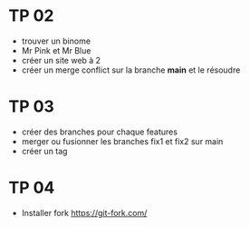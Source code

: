 
# TP 02
- trouver un binome
- Mr Pink et Mr Blue
- créer un site web à 2
- créer un merge conflict sur la branche **main** et le résoudre

# TP 03
- créer des branches pour chaque features
- merger ou fusionner les branches fix1 et fix2 sur main
- créer un tag

# TP 04
- Installer fork
https://git-fork.com/